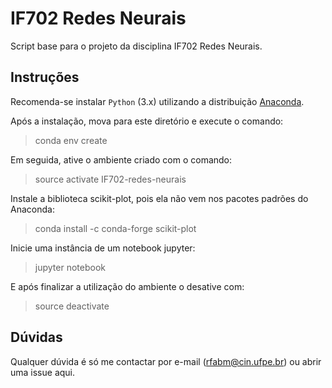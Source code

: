 # IF702 Redes Neurais
Script base para o projeto da disciplina IF702 Redes Neurais.

## Instruções
Recomenda-se instalar `Python` (3.x) utilizando a distribuição [Anaconda](https://www.anaconda.com/download/).

Após a instalação, mova para este diretório e execute o comando:

> conda env create

Em seguida, ative o ambiente criado com o comando:

> source activate IF702-redes-neurais

Instale a biblioteca scikit-plot, pois ela não vem nos pacotes padrões do Anaconda:

> conda install -c conda-forge scikit-plot

Inicie uma instância de um notebook jupyter:

> jupyter notebook

E após finalizar a utilização do ambiente o desative com:

> source deactivate

## Dúvidas
Qualquer dúvida é só me contactar por e-mail (rfabm@cin.ufpe.br) ou abrir uma issue aqui.
